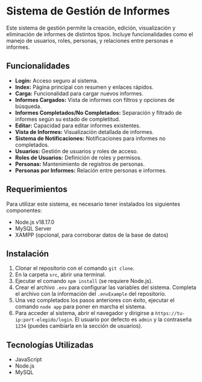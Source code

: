 # Sistema de Gestión de Informes

Este sistema de gestión permite la creación, edición, visualización y eliminación de informes de distintos tipos. Incluye funcionalidades como el manejo de usuarios, roles, personas, y relaciones entre personas e informes.

## Funcionalidades

- **Login:** Acceso seguro al sistema.
- **Index:** Página principal con resumen y enlaces rápidos.
- **Carga:** Funcionalidad para cargar nuevos informes.
- **Informes Cargados:** Vista de informes con filtros y opciones de búsqueda.
- **Informes Completados/No Completados:** Separación y filtrado de informes según su estado de completitud.
- **Editar:** Capacidad para editar informes existentes.
- **Vista de Informes:** Visualización detallada de informes.
- **Sistema de Notificaciones:** Notificaciones para informes no completados.
- **Usuarios:** Gestión de usuarios y roles de acceso.
- **Roles de Usuarios:** Definición de roles y permisos.
- **Personas:** Mantenimiento de registros de personas.
- **Personas por Informes:** Relación entre personas e informes.

## Requerimientos

Para utilizar este sistema, es necesario tener instalados los siguientes componentes:

- Node.js v18.17.0
- MySQL Server
- XAMPP (opcional, para corroborar datos de la base de datos)

## Instalación

1. Clonar el repositorio con el comando `git clone`.
2. En la carpeta `src`, abrir una terminal.
3. Ejecutar el comando `npm install` (se requiere Node.js).
4. Crear el archivo `.env` para configurar las variables del sistema. Completa el archivo con la información del `.envExample` del repositorio.
5. Una vez completados los pasos anteriores con éxito, ejecutar el comando `node app` para poner en marcha el sistema.
6. Para acceder al sistema, abrir el navegador y dirigirse a `https://tu-ip:port-elegido/login`. El usuario por defecto es `admin` y la contraseña `1234` (puedes cambiarla en la sección de usuarios).

## Tecnologías Utilizadas

- JavaScript
- Node.js
- MySQL


